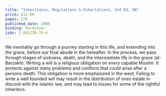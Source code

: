 ```yaml
---
title: "Inheritance, Regulations & Exhortations, 2nd Ed, HB"
price: $12.00
pages: 175
published_date: 2006
binding: hardcover
isbn: 1-891229-79-6
---
```


We inevitably go through a journey starting in this life, and extending into the grave, before our final abode in the hereafter. In the process, we pass through stages of sickness, death, and the intermediate life in the grave (al-Barzakh). Writing a will is a religious obligation on every capable Muslim. It protects against many problems and conflicts that could arise after a persons death. This obligation is more emphasized in the west; Failing to write a well founded will may result in the distribution of ones estate in discord with the Islamic law, and may lead to losses for some of the rightful inheritors.
